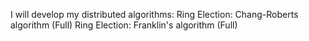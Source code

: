 I will develop my distributed algorithms:
Ring Election: Chang-Roberts algorithm (Full)
Ring Election: Franklin's algorithm (Full)